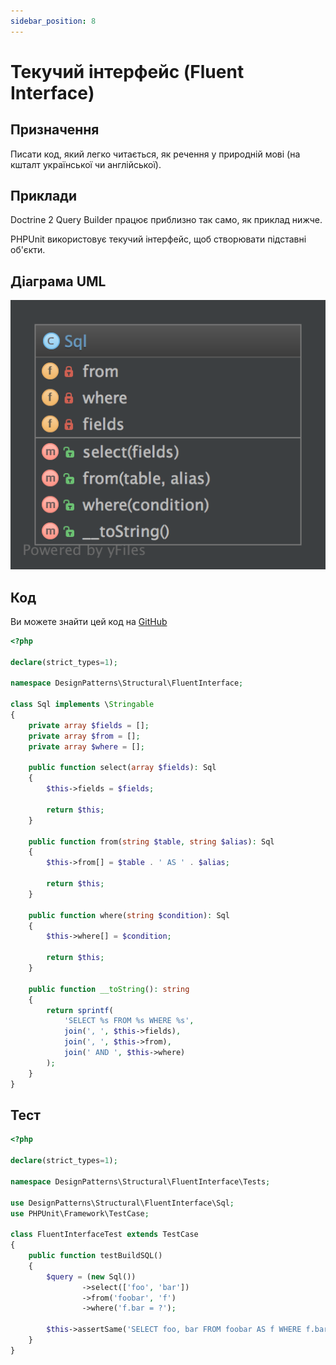 ```yaml
---
sidebar_position: 8
---
```


# Текучий інтерфейс (Fluent Interface)

## Призначення

Писати код, який легко читається, як речення у природній мові (на кшталт української чи англійської).

## Приклади

Doctrine 2 Query Builder працює приблизно так само, як приклад нижче.

PHPUnit використовує текучий інтерфейс, щоб створювати підставні об'єкти.

## Діаграма UML

![Fluent Interface UML](./images/fluent_interface.png)

## Код
Ви можете знайти цей код на [GitHub](https://github.com/PetroOstapuk/DesignPatternsPHP/tree/main/Structural/FluentInterface)

```php title="Sql.php"
<?php

declare(strict_types=1);

namespace DesignPatterns\Structural\FluentInterface;

class Sql implements \Stringable
{
    private array $fields = [];
    private array $from = [];
    private array $where = [];

    public function select(array $fields): Sql
    {
        $this->fields = $fields;

        return $this;
    }

    public function from(string $table, string $alias): Sql
    {
        $this->from[] = $table . ' AS ' . $alias;

        return $this;
    }

    public function where(string $condition): Sql
    {
        $this->where[] = $condition;

        return $this;
    }

    public function __toString(): string
    {
        return sprintf(
            'SELECT %s FROM %s WHERE %s',
            join(', ', $this->fields),
            join(', ', $this->from),
            join(' AND ', $this->where)
        );
    }
}
```

## Тест

```php title="Tests/FluentInterfaceTest.php"
<?php

declare(strict_types=1);

namespace DesignPatterns\Structural\FluentInterface\Tests;

use DesignPatterns\Structural\FluentInterface\Sql;
use PHPUnit\Framework\TestCase;

class FluentInterfaceTest extends TestCase
{
    public function testBuildSQL()
    {
        $query = (new Sql())
                ->select(['foo', 'bar'])
                ->from('foobar', 'f')
                ->where('f.bar = ?');

        $this->assertSame('SELECT foo, bar FROM foobar AS f WHERE f.bar = ?', (string) $query);
    }
}
```